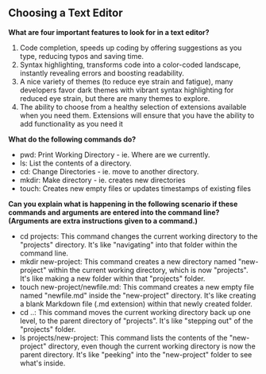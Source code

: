 ## Choosing a Text Editor

**What are four important features to look for in a text editor?**

 1. Code completion, speeds up coding by offering suggestions as you type, reducing typos and saving time.
 2. Syntax highlighting, transforms code into a color-coded landscape, instantly revealing errors and boosting readability.
 3. A nice variety of themes (to reduce eye strain and fatigue),  many developers favor dark themes with vibrant syntax highlighting for reduced eye strain, but there are many themes to explore.
 4. The ability to choose from a healthy selection of extensions available when you need them. Extensions will ensure that you have the ability to add functionality as you need it

**What do the following commands do?**
- pwd: Print Working Directory - ie. Where are we currently.
- ls: List the contents of a directory.
- cd: Change Directories - ie. move to another directory.
- mkdir: Make directory - ie. creates new directories
- touch: Creates new empty files or updates timestamps of existing files

**Can you explain what is happening in the following scenario if these commands and arguments are entered into the command line? (Arguments are extra instructions given to a command.)**
- cd projects: This command changes the current working directory to the "projects" directory. It's like "navigating" into that folder within the command line.
- mkdir new-project: This command creates a new directory named "new-project" within the current working directory, which is now "projects". It's like making a new folder within that "projects" folder.
- touch new-project/newfile.md: This command creates a new empty file named "newfile.md" inside the "new-project" directory. It's like creating a blank Markdown file (.md extension) within that newly created folder.
- cd ..: This command moves the current working directory back up one level, to the parent directory of "projects". It's like "stepping out" of the "projects" folder.
- ls projects/new-project: This command lists the contents of the "new-project" directory, even though the current working directory is now the parent directory. It's like "peeking" into the "new-project" folder to see what's inside.


